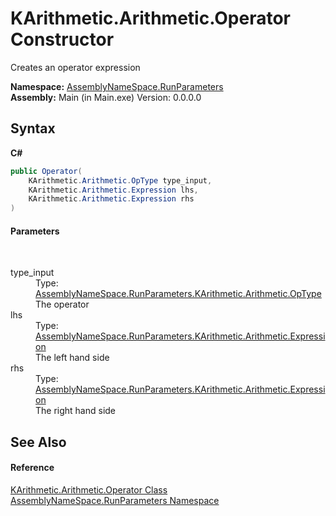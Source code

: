 # KArithmetic.Arithmetic.Operator Constructor 
 

Creates an operator expression

**Namespace:**&nbsp;<a href="4763cf1c-e4af-43c5-78fe-6f03f6e2281f">AssemblyNameSpace.RunParameters</a><br />**Assembly:**&nbsp;Main (in Main.exe) Version: 0.0.0.0

## Syntax

**C#**<br />
``` C#
public Operator(
	KArithmetic.Arithmetic.OpType type_input,
	KArithmetic.Arithmetic.Expression lhs,
	KArithmetic.Arithmetic.Expression rhs
)
```


#### Parameters
&nbsp;<dl><dt>type_input</dt><dd>Type: <a href="e8568773-5564-9c72-30a4-4a93edd2e34d">AssemblyNameSpace.RunParameters.KArithmetic.Arithmetic.OpType</a><br />The operator</dd><dt>lhs</dt><dd>Type: <a href="c98f085d-c85d-2802-8e1a-3634f5e93d35">AssemblyNameSpace.RunParameters.KArithmetic.Arithmetic.Expression</a><br />The left hand side</dd><dt>rhs</dt><dd>Type: <a href="c98f085d-c85d-2802-8e1a-3634f5e93d35">AssemblyNameSpace.RunParameters.KArithmetic.Arithmetic.Expression</a><br />The right hand side</dd></dl>

## See Also


#### Reference
<a href="22873a2a-4d56-98e0-fdf6-52c0138106f1">KArithmetic.Arithmetic.Operator Class</a><br /><a href="4763cf1c-e4af-43c5-78fe-6f03f6e2281f">AssemblyNameSpace.RunParameters Namespace</a><br />